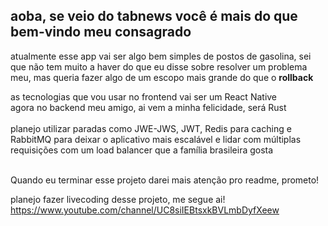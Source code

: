 ## aoba, se veio do tabnews você é mais do que bem-vindo meu consagrado
atualmente esse app vai ser algo bem simples de postos de gasolina, sei que não tem muito a haver do que eu disse sobre resolver um problema meu, mas queria fazer algo de um escopo mais grande do que o **rollback**

as tecnologias que vou usar no frontend vai ser um React Native </br>
agora no backend meu amigo, ai vem a minha felicidade, será Rust </br> </br> 
planejo utilizar paradas como JWE-JWS, JWT, Redis para caching e RabbitMQ para deixar o aplicativo mais escalável e lidar com múltiplas requisições com um load balancer que a família brasileira gosta 

</br>Quando eu terminar esse projeto darei mais atenção pro readme, prometo!

planejo fazer livecoding desse projeto, me segue ai! </br>
https://www.youtube.com/channel/UC8siIEBtsxkBVLmbDyfXeew

